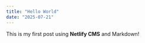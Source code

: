 ```yaml
---
title: "Hello World"
date: "2025-07-21"
---
```


This is my first post using **Netlify CMS** and Markdown!
